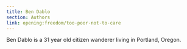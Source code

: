 ```yaml
---
title: Ben Dablo
section: Authors
link: opening:freedom/too-poor-not-to-care
---
```

Ben Dablo is a 31 year old citizen wanderer living in Portland, Oregon.



